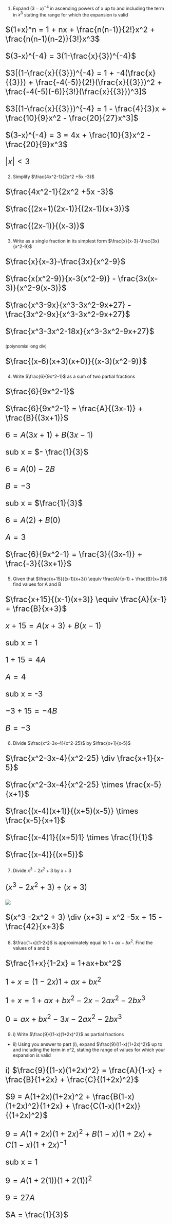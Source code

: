 1) Expand $(3-x)^{-4}$ in ascending powers of x up to and including the term in $x^3$ stating the range for which the expansion is valid

<font size=5>

$(1+x)^n = 1 + nx + \frac{n(n-1)}{2!}x^2 + \frac{n(n-1)(n-2)}{3!}x^3$

$(3-x)^{-4} = 3(1-\frac{x}{3})^{-4}$

$3[(1-\frac{x}{{3}})^{-4} = 1 + -4(\frac{x}{{3}}) + \frac{-4(-5)}{2!}(\frac{x}{{3}})^2 + \frac{-4(-5)(-6)}{3!}(\frac{x}{{3}})^3]$

$3[(1-\frac{x}{{3}})^{-4} = 1 - \frac{4}{3}x + \frac{10}{9}x^2 - \frac{20}{27}x^3]$

$(3-x)^{-4} = 3 = 4x + \frac{10}{3}x^2 - \frac{20}{9}x^3$

$|x| < 3$

</font>

2) Simplify $\frac{4x^2-1}{2x^2 +5x -3}$

<font size=5>


$\frac{4x^2-1}{2x^2 +5x -3}$

$\frac{(2x+1)(2x-1)}{(2x-1)(x+3)}$

$\frac{(2x-1)}{(x-3)}$

</font>

3) Write as a single fraction in its simplest form $\frac{x}{x-3}-\frac{3x}{x^2-9}$

<font size=5>

$\frac{x}{x-3}-\frac{3x}{x^2-9}$

$\frac{x(x^2-9)}{x-3(x^2-9)} - \frac{3x(x-3)}{x^2-9(x-3)}$

$\frac{x^3-9x}{x^3-3x^2-9x+27} - \frac{3x^2-9x}{x^3-3x^2-9x+27}$ 

$\frac{x^3-3x^2-18x}{x^3-3x^2-9x+27}$

<font size=2>(polynomial long div)</font>

$\frac{(x-6)(x+3)(x+0)}{(x-3)(x^2-9)}$

</font>

4) Write $\frac{6}{9x^2-1}$ as a sum of two partial fractions

<font size=5>

$\frac{6}{9x^2-1}$

$\frac{6}{9x^2-1} = \frac{A}{(3x-1)} + \frac{B}{(3x+1)}$

$6 = A(3x+1) + B(3x-1)$

sub x = $- \frac{1}{3}$


$6 = A(0) - 2B$

$B = -3$

sub x = $\frac{1}{3}$

$6 = A(2) + B(0)$

$A = 3$

$\frac{6}{9x^2-1} = \frac{3}{(3x-1)} + \frac{-3}{(3x+1)}$

</font>

5) Given that $\frac{x+15}{(x-1)(x+3)} \equiv \frac{A}{x-1} + \frac{B}{x+3}$ find values for A and B

<font size=5>

$\frac{x+15}{(x-1)(x+3)} \equiv \frac{A}{x-1} + \frac{B}{x+3}$

$x+15 = A(x+3) + B(x-1)$

sub x = 1

$1 + 15 = 4A$

$A = 4$

sub x = -3

$-3 + 15 = -4B$

$B = -3$

</font>

6) Divide $\frac{x^2-3x-4}{x^2-25}$ by $\frac{x+1}{x-5}$

<font size=5>

$\frac{x^2-3x-4}{x^2-25} \div \frac{x+1}{x-5}$

$\frac{x^2-3x-4}{x^2-25} \times \frac{x-5}{x+1}$

$\frac{(x-4)(x+1)}{(x+5)(x-5)} \times \frac{x-5}{x+1}$

$\frac{(x-4)1}{(x+5)1} \times \frac{1}{1}$

$\frac{(x-4)}{(x+5)}$

</font>

7) Divide $x^3 -2x^2 + 3$ by $x+3$

<font size=5>

$(x^3 -2x^2 + 3) \div (x+3)$

![](poly.jpg)

$(x^3 -2x^2 + 3) \div (x+3) = x^2 -5x + 15 - \frac{42}{x+3}$

</font>

8) $\frac{1+x}{1-2x}$ is approximately equal to $1+ax+bx^2$. Find the values of a and b

<font size=5>

$\frac{1+x}{1-2x} = 1+ax+bx^2$

$1+x = (1-2x)1+ax+bx^2$

$1+x = 1 + ax + bx^2 -2x -2ax^2 -2bx^3$

$0 =ax + bx^2 -3x -2ax^2 - 2bx^3$


</font>

9) i) Write $\frac{9}{(1-x)(1+2x)^2}$ as partial fractions
- ii) Using you answer to part (i), expand $\frac{9}{(1-x)(1+2x)^2}$ up to and including the term in x^2, stating the range of values for which your expansion is valid

<font size =5>

i) $\frac{9}{(1-x)(1+2x)^2} = \frac{A}{1-x} + \frac{B}{1+2x} + \frac{C}{(1+2x)^2}$

$9 = A(1+2x)(1+2x)^2 + \frac{B(1-x)(1+2x)^2}{1+2x} + \frac{C(1-x)(1+2x)}{(1+2x)^2}$

$9 = A(1+2x)(1+2x)^2 + B(1-x)(1+2x) + C(1-x)(1+2x)^{-1}$

sub x = 1

$9 = A(1+2(1))(1+2(1))^2$

$9 = 27A$

$A = \frac{1}{3}$



</font>